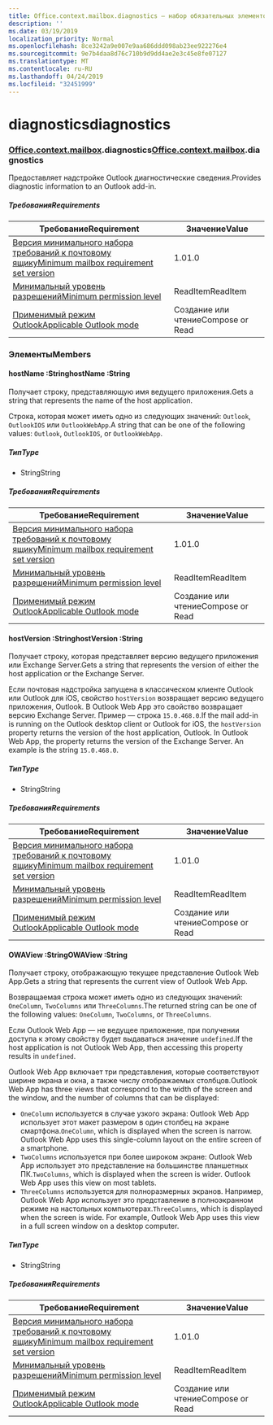 ```yaml
---
title: Office.context.mailbox.diagnostics — набор обязательных элементов 1.1
description: ''
ms.date: 03/19/2019
localization_priority: Normal
ms.openlocfilehash: 8ce3242a9e007e9aa686ddd098ab23ee922276e4
ms.sourcegitcommit: 9e7b4daa8d76c710b9d9dd4ae2e3c45e8fe07127
ms.translationtype: MT
ms.contentlocale: ru-RU
ms.lasthandoff: 04/24/2019
ms.locfileid: "32451999"
---
```

# <a name="diagnostics"></a><span data-ttu-id="b853f-102">diagnostics</span><span class="sxs-lookup"><span data-stu-id="b853f-102">diagnostics</span></span>

### <a name="officeofficemdcontextofficecontextmdmailboxofficecontextmailboxmddiagnostics"></a><span data-ttu-id="b853f-103">[Office](Office.md)[.context](Office.context.md)[.mailbox](Office.context.mailbox.md).diagnostics</span><span class="sxs-lookup"><span data-stu-id="b853f-103">[Office](Office.md)[.context](Office.context.md)[.mailbox](Office.context.mailbox.md).diagnostics</span></span>

<span data-ttu-id="b853f-104">Предоставляет надстройке Outlook диагностические сведения.</span><span class="sxs-lookup"><span data-stu-id="b853f-104">Provides diagnostic information to an Outlook add-in.</span></span>

##### <a name="requirements"></a><span data-ttu-id="b853f-105">Требования</span><span class="sxs-lookup"><span data-stu-id="b853f-105">Requirements</span></span>

|<span data-ttu-id="b853f-106">Требование</span><span class="sxs-lookup"><span data-stu-id="b853f-106">Requirement</span></span>| <span data-ttu-id="b853f-107">Значение</span><span class="sxs-lookup"><span data-stu-id="b853f-107">Value</span></span>|
|---|---|
|[<span data-ttu-id="b853f-108">Версия минимального набора требований к почтовому ящику</span><span class="sxs-lookup"><span data-stu-id="b853f-108">Minimum mailbox requirement set version</span></span>](/office/dev/add-ins/reference/requirement-sets/outlook-api-requirement-sets)| <span data-ttu-id="b853f-109">1.0</span><span class="sxs-lookup"><span data-stu-id="b853f-109">1.0</span></span>|
|[<span data-ttu-id="b853f-110">Минимальный уровень разрешений</span><span class="sxs-lookup"><span data-stu-id="b853f-110">Minimum permission level</span></span>](/outlook/add-ins/understanding-outlook-add-in-permissions)| <span data-ttu-id="b853f-111">ReadItem</span><span class="sxs-lookup"><span data-stu-id="b853f-111">ReadItem</span></span>|
|[<span data-ttu-id="b853f-112">Применимый режим Outlook</span><span class="sxs-lookup"><span data-stu-id="b853f-112">Applicable Outlook mode</span></span>](/outlook/add-ins/#extension-points)| <span data-ttu-id="b853f-113">Создание или чтение</span><span class="sxs-lookup"><span data-stu-id="b853f-113">Compose or Read</span></span>|

### <a name="members"></a><span data-ttu-id="b853f-114">Элементы</span><span class="sxs-lookup"><span data-stu-id="b853f-114">Members</span></span>

####  <a name="hostname-string"></a><span data-ttu-id="b853f-115">hostName :String</span><span class="sxs-lookup"><span data-stu-id="b853f-115">hostName :String</span></span>

<span data-ttu-id="b853f-116">Получает строку, представляющую имя ведущего приложения.</span><span class="sxs-lookup"><span data-stu-id="b853f-116">Gets a string that represents the name of the host application.</span></span>

<span data-ttu-id="b853f-117">Строка, которая может иметь одно из следующих значений: `Outlook`, `OutlookIOS` или `OutlookWebApp`.</span><span class="sxs-lookup"><span data-stu-id="b853f-117">A string that can be one of the following values: `Outlook`, `OutlookIOS`, or `OutlookWebApp`.</span></span>

##### <a name="type"></a><span data-ttu-id="b853f-118">Тип</span><span class="sxs-lookup"><span data-stu-id="b853f-118">Type</span></span>

*   <span data-ttu-id="b853f-119">String</span><span class="sxs-lookup"><span data-stu-id="b853f-119">String</span></span>

##### <a name="requirements"></a><span data-ttu-id="b853f-120">Требования</span><span class="sxs-lookup"><span data-stu-id="b853f-120">Requirements</span></span>

|<span data-ttu-id="b853f-121">Требование</span><span class="sxs-lookup"><span data-stu-id="b853f-121">Requirement</span></span>| <span data-ttu-id="b853f-122">Значение</span><span class="sxs-lookup"><span data-stu-id="b853f-122">Value</span></span>|
|---|---|
|[<span data-ttu-id="b853f-123">Версия минимального набора требований к почтовому ящику</span><span class="sxs-lookup"><span data-stu-id="b853f-123">Minimum mailbox requirement set version</span></span>](/office/dev/add-ins/reference/requirement-sets/outlook-api-requirement-sets)| <span data-ttu-id="b853f-124">1.0</span><span class="sxs-lookup"><span data-stu-id="b853f-124">1.0</span></span>|
|[<span data-ttu-id="b853f-125">Минимальный уровень разрешений</span><span class="sxs-lookup"><span data-stu-id="b853f-125">Minimum permission level</span></span>](/outlook/add-ins/understanding-outlook-add-in-permissions)| <span data-ttu-id="b853f-126">ReadItem</span><span class="sxs-lookup"><span data-stu-id="b853f-126">ReadItem</span></span>|
|[<span data-ttu-id="b853f-127">Применимый режим Outlook</span><span class="sxs-lookup"><span data-stu-id="b853f-127">Applicable Outlook mode</span></span>](/outlook/add-ins/#extension-points)| <span data-ttu-id="b853f-128">Создание или чтение</span><span class="sxs-lookup"><span data-stu-id="b853f-128">Compose or Read</span></span>|

####  <a name="hostversion-string"></a><span data-ttu-id="b853f-129">hostVersion :String</span><span class="sxs-lookup"><span data-stu-id="b853f-129">hostVersion :String</span></span>

<span data-ttu-id="b853f-130">Получает строку, которая представляет версию ведущего приложения или Exchange Server.</span><span class="sxs-lookup"><span data-stu-id="b853f-130">Gets a string that represents the version of either the host application or the Exchange Server.</span></span>

<span data-ttu-id="b853f-p101">Если почтовая надстройка запущена в классическом клиенте Outlook или Outlook для iOS, свойство `hostVersion` возвращает версию ведущего приложения, Outlook. В Outlook Web App это свойство возвращает версию Exchange Server. Пример — строка `15.0.468.0`.</span><span class="sxs-lookup"><span data-stu-id="b853f-p101">If the mail add-in is running on the Outlook desktop client or Outlook for iOS, the `hostVersion` property returns the version of the host application, Outlook. In Outlook Web App, the property returns the version of the Exchange Server. An example is the string `15.0.468.0`.</span></span>

##### <a name="type"></a><span data-ttu-id="b853f-134">Тип</span><span class="sxs-lookup"><span data-stu-id="b853f-134">Type</span></span>

*   <span data-ttu-id="b853f-135">String</span><span class="sxs-lookup"><span data-stu-id="b853f-135">String</span></span>

##### <a name="requirements"></a><span data-ttu-id="b853f-136">Требования</span><span class="sxs-lookup"><span data-stu-id="b853f-136">Requirements</span></span>

|<span data-ttu-id="b853f-137">Требование</span><span class="sxs-lookup"><span data-stu-id="b853f-137">Requirement</span></span>| <span data-ttu-id="b853f-138">Значение</span><span class="sxs-lookup"><span data-stu-id="b853f-138">Value</span></span>|
|---|---|
|[<span data-ttu-id="b853f-139">Версия минимального набора требований к почтовому ящику</span><span class="sxs-lookup"><span data-stu-id="b853f-139">Minimum mailbox requirement set version</span></span>](/office/dev/add-ins/reference/requirement-sets/outlook-api-requirement-sets)| <span data-ttu-id="b853f-140">1.0</span><span class="sxs-lookup"><span data-stu-id="b853f-140">1.0</span></span>|
|[<span data-ttu-id="b853f-141">Минимальный уровень разрешений</span><span class="sxs-lookup"><span data-stu-id="b853f-141">Minimum permission level</span></span>](/outlook/add-ins/understanding-outlook-add-in-permissions)| <span data-ttu-id="b853f-142">ReadItem</span><span class="sxs-lookup"><span data-stu-id="b853f-142">ReadItem</span></span>|
|[<span data-ttu-id="b853f-143">Применимый режим Outlook</span><span class="sxs-lookup"><span data-stu-id="b853f-143">Applicable Outlook mode</span></span>](/outlook/add-ins/#extension-points)| <span data-ttu-id="b853f-144">Создание или чтение</span><span class="sxs-lookup"><span data-stu-id="b853f-144">Compose or Read</span></span>|

####  <a name="owaview-string"></a><span data-ttu-id="b853f-145">OWAView :String</span><span class="sxs-lookup"><span data-stu-id="b853f-145">OWAView :String</span></span>

<span data-ttu-id="b853f-146">Получает строку, отображающую текущее представление Outlook Web App.</span><span class="sxs-lookup"><span data-stu-id="b853f-146">Gets a string that represents the current view of Outlook Web App.</span></span>

<span data-ttu-id="b853f-147">Возвращаемая строка может иметь одно из следующих значений: `OneColumn`, `TwoColumns` или `ThreeColumns`.</span><span class="sxs-lookup"><span data-stu-id="b853f-147">The returned string can be one of the following values: `OneColumn`, `TwoColumns`, or `ThreeColumns`.</span></span>

<span data-ttu-id="b853f-148">Если Outlook Web App — не ведущее приложение, при получении доступа к этому свойству будет выдаваться значение `undefined`.</span><span class="sxs-lookup"><span data-stu-id="b853f-148">If the host application is not Outlook Web App, then accessing this property results in `undefined`.</span></span>

<span data-ttu-id="b853f-149">Outlook Web App включает три представления, которые соответствуют ширине экрана и окна, а также числу отображаемых столбцов.</span><span class="sxs-lookup"><span data-stu-id="b853f-149">Outlook Web App has three views that correspond to the width of the screen and the window, and the number of columns that can be displayed:</span></span>

*   <span data-ttu-id="b853f-p102">`OneColumn` используется в случае узкого экрана: Outlook Web App использует этот макет размером в один столбец на экране смартфона.</span><span class="sxs-lookup"><span data-stu-id="b853f-p102">`OneColumn`, which is displayed when the screen is narrow. Outlook Web App uses this single-column layout on the entire screen of a smartphone.</span></span>
*   <span data-ttu-id="b853f-p103">`TwoColumns` используется при более широком экране: Outlook Web App использует это представление на большинстве планшетных ПК.</span><span class="sxs-lookup"><span data-stu-id="b853f-p103">`TwoColumns`, which is displayed when the screen is wider. Outlook Web App uses this view on most tablets.</span></span>
*   <span data-ttu-id="b853f-p104">`ThreeColumns` используется для полноразмерных экранов. Например, Outlook Web App использует это представление в полноэкранном режиме на настольных компьютерах.</span><span class="sxs-lookup"><span data-stu-id="b853f-p104">`ThreeColumns`, which is displayed when the screen is wide. For example, Outlook Web App uses this view in a full screen window on a desktop computer.</span></span>

##### <a name="type"></a><span data-ttu-id="b853f-156">Тип</span><span class="sxs-lookup"><span data-stu-id="b853f-156">Type</span></span>

*   <span data-ttu-id="b853f-157">String</span><span class="sxs-lookup"><span data-stu-id="b853f-157">String</span></span>

##### <a name="requirements"></a><span data-ttu-id="b853f-158">Требования</span><span class="sxs-lookup"><span data-stu-id="b853f-158">Requirements</span></span>

|<span data-ttu-id="b853f-159">Требование</span><span class="sxs-lookup"><span data-stu-id="b853f-159">Requirement</span></span>| <span data-ttu-id="b853f-160">Значение</span><span class="sxs-lookup"><span data-stu-id="b853f-160">Value</span></span>|
|---|---|
|[<span data-ttu-id="b853f-161">Версия минимального набора требований к почтовому ящику</span><span class="sxs-lookup"><span data-stu-id="b853f-161">Minimum mailbox requirement set version</span></span>](/office/dev/add-ins/reference/requirement-sets/outlook-api-requirement-sets)| <span data-ttu-id="b853f-162">1.0</span><span class="sxs-lookup"><span data-stu-id="b853f-162">1.0</span></span>|
|[<span data-ttu-id="b853f-163">Минимальный уровень разрешений</span><span class="sxs-lookup"><span data-stu-id="b853f-163">Minimum permission level</span></span>](/outlook/add-ins/understanding-outlook-add-in-permissions)| <span data-ttu-id="b853f-164">ReadItem</span><span class="sxs-lookup"><span data-stu-id="b853f-164">ReadItem</span></span>|
|[<span data-ttu-id="b853f-165">Применимый режим Outlook</span><span class="sxs-lookup"><span data-stu-id="b853f-165">Applicable Outlook mode</span></span>](/outlook/add-ins/#extension-points)| <span data-ttu-id="b853f-166">Создание или чтение</span><span class="sxs-lookup"><span data-stu-id="b853f-166">Compose or Read</span></span>|
